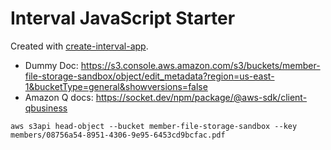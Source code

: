 # Interval JavaScript Starter

Created with
[create-interval-app](https://github.com/interval/create-interval-app).

- Dummy Doc: https://s3.console.aws.amazon.com/s3/buckets/member-file-storage-sandbox/object/edit_metadata?region=us-east-1&bucketType=general&showversions=false
- Amazon Q docs: https://socket.dev/npm/package/@aws-sdk/client-qbusiness

```
aws s3api head-object --bucket member-file-storage-sandbox --key members/08756a54-8951-4306-9e95-6453cd9bcfac.pdf
```